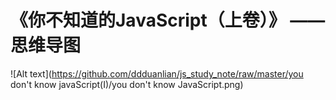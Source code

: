 # 《你不知道的JavaScript（上卷）》 —— 思维导图

![Alt text](https://github.com/ddduanlian/js_study_note/raw/master/you don't know javaScript(I)/you don't know JavaScript.png)